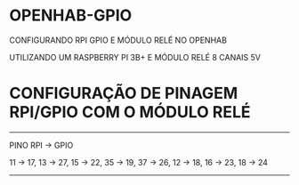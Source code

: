 # OPENHAB-GPIO
CONFIGURANDO RPI GPIO E MÓDULO RELÉ NO OPENHAB

UTILIZANDO UM RASPBERRY PI 3B+ E MÓDULO RELÉ 8 CANAIS 5V


# CONFIGURAÇÃO DE PINAGEM RPI/GPIO COM O MÓDULO RELÉ
____________________

PINO RPI	-> GPIO

11   ->     17,
13   ->     27,
15   ->     22,
35   ->     19,
37   ->     26,
12   ->     18,
16   ->     23,
18   ->     24

-------------------
